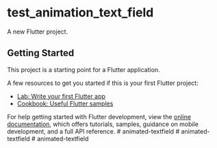 # test_animation_text_field

A new Flutter project.

## Getting Started

This project is a starting point for a Flutter application.

A few resources to get you started if this is your first Flutter project:

- [Lab: Write your first Flutter app](https://docs.flutter.dev/get-started/codelab)
- [Cookbook: Useful Flutter samples](https://docs.flutter.dev/cookbook)

For help getting started with Flutter development, view the
[online documentation](https://docs.flutter.dev/), which offers tutorials,
samples, guidance on mobile development, and a full API reference.
#   a n i m a t e d - t e x t f i e l d  
 #   a n i m a t e d - t e x t f i e l d  
 #   a n i m a t e d - t e x t f i e l d  
 